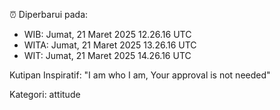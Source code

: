 ⏰ Diperbarui pada:
- WIB: Jumat, 21 Maret 2025 12.26.16 UTC
- WITA: Jumat, 21 Maret 2025 13.26.16 UTC
- WIT: Jumat, 21 Maret 2025 14.26.16 UTC

Kutipan Inspiratif:
"I am who I am, Your approval is not needed"


Kategori: attitude

